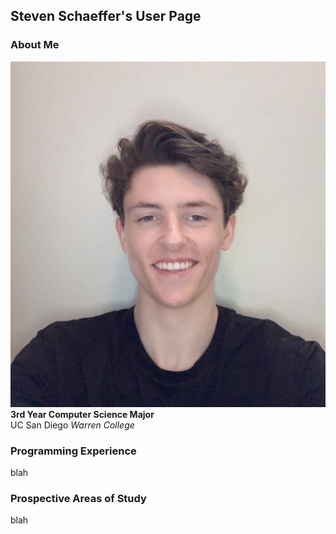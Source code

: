 ## Steven Schaeffer's User Page

### About Me
![Steven Schaeffer's Profile Picture](./images/pfp.jpg)
\
**3rd Year Computer Science Major**
\
UC San Diego *Warren College*

### Programming Experience
blah

### Prospective Areas of Study
blah